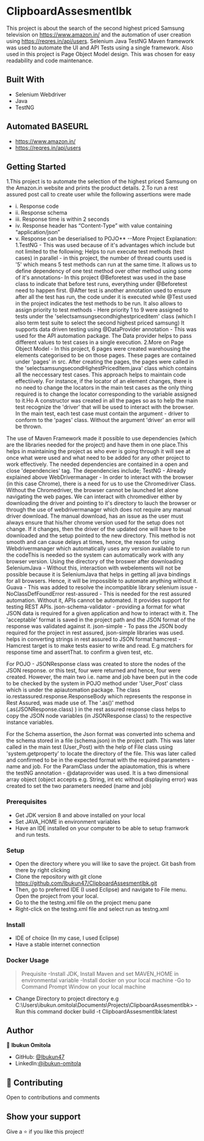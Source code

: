 # ClipboardAssesmentIbk
This project is about the search of the second highest priced Samsung television on https://www.amazon.in/ and the automation of user creation using https://reqres.in/api/users.
Selenium Java TestNG Maven framework was used to automate the UI and API Tests using a single framework. Also used in this project is Page Object Model design. This was chosen for easy readability and code maintenance.


## Built With
- Selenium Webdriver  
- Java  
- TestNG  

## Automated BASEURL
- https://www.amazon.in/
- https://reqres.in/api/users



## Getting Started

1.This project is to automate the  selection of the highest priced Samsung on the  Amazon.in website and prints the product details.
2.To run a rest assured post call to create user while the following assertions were made
- i. Response code
- ii. Response schema
- iii. Response time is within 2 seconds
- iv. Response header has “Content-Type” with value containing “application/json”
- v. Response can be deserialised to POJO**
--More Project Explanation:
	1.TestNG - This was used because of it's advantages which include but not limited to the following; 
Helps to run execute test methods (test cases) in parallel - in this project, the number of thread counts used is '5' which means 5 test methods can run at the same time.
It allows us to define dependency of one test method over other method using some of it's annotations- In this project @Beforetest was used in the base class to indicate that before test runs, everything under @Beforetest need to happen first. @After test is another annotation used to ensure after all the test has run, the code under it is executed while @Test used in the project indicates the test methods to be run.
It also allows to assign priority to test methods - Here priority 1 to 9 were assigned to tests under the 'selectsamsungsecondhighestpriceditem' class (which I also term test suite to select the second highest priced samsung)
It supports data driven testing using @DataProvider annotation - This was used for the API automation package. The Data provider helps to pass different values to test cases in a single execution.
	2.More on Page Object Model - In this project, 6 pages were created warehousing the elements categorised to be on those pages. These pages are contained under 'pages' in src.
After creating the pages, the pages were called in the 'selectsamsungsecondHighestPricedItem.java' class which contains all the neccessary test cases. This approach helps to maintain code effectiively. For instance, if the locator of an element changes, there is no need to change the locators in the main test cases as the only thing required is to change the locator corresponding to the variable assigned to it.Ho
A constructor was created in all the pages so as to help the main test recognize the 'driver' that will be used to interact with the browser. In the main test, each test case must contain the argument - driver to conform to the 'pages' class. Without the argument 'driver' an error will be thrown.

The use of Maven Framework made it possible to use dependencies (which are the libraries needed for the project) and have them in one place.This helps in maintaining the project as who ever is going through it will see at once what were used and what need to be added for any other project to work effectively. The needed dependencies are contained in a open and close 'dependencies' tag.
The dependencies include;
TestNG - Already explained above
WebDrivermanager - In order to interact with the browser (in this case Chrome), there is a need for us to use the Chromedriver Class. Without the Chromedriver, the browser cannot be launched let alone navigating the web pages. We can interact with chromediver either by downloading the driver and pointing to it's directory to lauch the browser or through the use of webdrivermanager which does not require any manual driver download. The manual download, has an issue as the user must always ensure that his/her chrome version used for the setup does not change. If it changes, then the driver of the updated one will have to be downloaded and the setup pointed to the new directory. This method is not smooth and can cause delays at times, hence, the reason for using Webdrivermanager which automatically uses any version available to run the codeThis is needed so the system can automatically work with any browser version. Using the directory of the broswer after downloading
SeleniumJava - Without this, interaction with webelements will not be possible because it is SeleniumJava that helps in getting all java bindings for all browsers. Hence, it will be impossible to automate anything without it. 
Guava - This was added to resolve the incompatible library selenium issue - NoClassDefFoundError
rest-assured - This is needed for the rest assured automation. Without it, APIs cannot be automated. It provides support for testing REST APIs.
json-schema-validator - providing a format for what JSON data is required for a given application and how to interact with it. The 'acceptable' format is saved in the project path and the JSON format of the response was validated against it. 
json-simple - To pass the JSON body required for the project in rest assured, json-simple libraries was used. helps in converting strings in rest assured to JSON format
hamcrest - Hamcrest target is to make tests easier to write and read. E.g matchers for response time and assertThat. to confirm a given test, etc. 

For POJO - JSONResponse class was created to store the nodes of the JSON response. or this test, four were returned and hence, four were created. However, the main two i.e. name and job have been put in the code to be checked by the system in POJO method under 'User_Post' class which is under the apiautomation package.
The class io.restassured.response.ResponseBody which represents the response in Rest Assured, was made use of. The '.as()' method (.as(JSONResponse.class)
) in the rest assured response class helps to copy the JSON node variables (in JSONResponse class) to the respective instance variables.

For the Schema assertion, the Json format was converted into schema and the schema stored in a file (schema.json) in the project path. This was later called in the main test (User_Post) with the help of File class using 'system.getproperty' to locate the directory of the file. This was later called and confirmed to be in the expected format with the required parameters - name and job.
For the ParamClass under the apiautomation, this is where the testNG annotation - @dataprovider was used. It is a two dimensional array object (object accepts e.g. String, int etc without displaying error) was created to set the two parameters needed (name and job)

### Prerequisites
- Get JDK version 8 and above installed on your local 
- Set JAVA_HOME in environment variables
- Have an IDE installed on your computer to be able to setup framwork and run tests.


### Setup
- Open the directory where you will like to save the project. Git bash from there by right clicking
- Clone the repository with git clone https://github.com/Ibukun47/ClipboardAssesmentIbk.git
- Then, go to preferred IDE (I used Eclipse) and navigate to File menu. Open the project from your local.
- Go to the the testng.xml file on the project menu pane
- Right-click on the testng.xml file and select run as testng.xml


### Install
- IDE of choice (In my case, I used Eclipse)
- Have a stable internet connection

### Docker Usage
>Prequisite
-Install JDK, Install Maven and set MAVEN_HOME in environmental variable
-Install docker on your local machine
-Go to Command Prompt Window on your local machine
 
- Change Directory to project directory e.g C:\Users\ibukun.omitola\Documents\Projects\ClipboardAssesmentIbk>
-Run this command docker build -t ClipboardAssesmentIbk:latest 


## Author

👤 **Ibukun Omitola**

- GitHub: [@Ibukun47](https://github.com/Ibukun47)
- LinkedIn:[@ibukun-omitola](https://www.linkedin.com/in/ibukun-omitola-a526a430)




## 🤝 Contributing
Open to contributions and comments



## Show your support

Give a ⭐️ if you like this project!